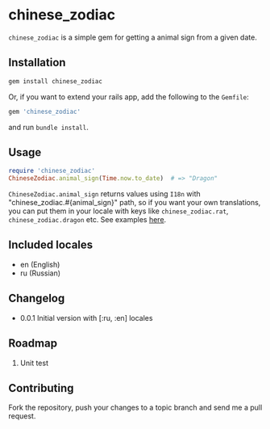 # chinese_zodiac

`chinese_zodiac` is a simple gem for getting a animal sign from a given date. 

## Installation

``` bash
gem install chinese_zodiac
```

Or, if you want to extend your rails app, add the following to the `Gemfile`:

``` ruby
gem 'chinese_zodiac'
```

and run `bundle install`.

## Usage

``` ruby
require 'chinese_zodiac'
ChineseZodiac.animal_sign(Time.now.to_date)  # => "Dragon"
```

`ChineseZodiac.animal_sign` returns values using `I18n` with "chinese_zodiac.#{animal_sign}" path, so if you want your own translations, you can put them in your locale with keys like `chinese_zodiac.rat`, `chinese_zodiac.dragon` etc. See examples [here](http://github.com/evgeniynickolaev/chinese_zodiac/blob/master/lib/locales/en.yml).


## Included locales

* en (English)
* ru (Russian)

## Changelog

* 0.0.1 Initial version with [:ru, :en] locales

## Roadmap

1. Unit test

## Contributing

Fork the repository, push your changes to a topic branch and send me a pull request.
